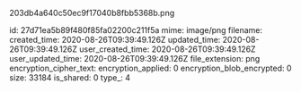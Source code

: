 203db4a640c50ec9f17040b8fbb5368b.png

id: 27d71ea5b89f480f85fa02200c211f5a
mime: image/png
filename: 
created_time: 2020-08-26T09:39:49.126Z
updated_time: 2020-08-26T09:39:49.126Z
user_created_time: 2020-08-26T09:39:49.126Z
user_updated_time: 2020-08-26T09:39:49.126Z
file_extension: png
encryption_cipher_text: 
encryption_applied: 0
encryption_blob_encrypted: 0
size: 33184
is_shared: 0
type_: 4